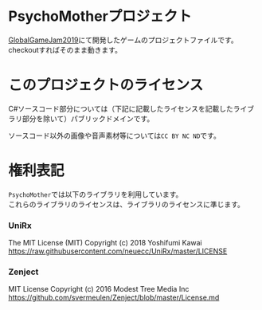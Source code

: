 # PsychoMotherプロジェクト

[GlobalGameJam2019](https://globalgamejam.org/2019/games/psycho-mothers-%E3%82%B5%E3%82%A4%E3%82%B3%E3%83%9E%E3%82%B6%E3%83%BC)にて開発したゲームのプロジェクトファイルです。
checkoutすればそのまま動きます。

# このプロジェクトのライセンス

C#ソースコード部分については（下記に記載したライセンスを記載したライブラリ部分を除いて）パブリックドメインです。

ソースコード以外の画像や音声素材等については`CC BY NC ND`です。

# 権利表記

`PsychoMother`では以下のライブラリを利用しています。  
これらのライブラリのライセンスは、ライブラリのライセンスに準じます。


### UniRx

The MIT License (MIT)
Copyright (c) 2018 Yoshifumi Kawai
https://raw.githubusercontent.com/neuecc/UniRx/master/LICENSE


### Zenject

MIT License
Copyright (c) 2016 Modest Tree Media Inc
https://github.com/svermeulen/Zenject/blob/master/License.md
